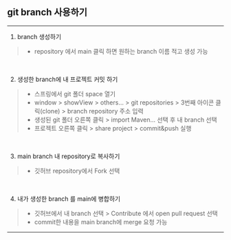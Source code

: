 git branch 사용하기
---
***

1. branch 생성하기
> - repository 에서 main 클릭 하면 원하는 branch 이름 적고 생성 가능

<br>

2. 생성한 branch에 내 프로젝트 커밋 하기
> - 스프링에서 git 폴더 space 열기 
> -  window > showView > others... > git repositories > 3번째 아이콘 클릭(clone) > branch repository 주소 입력
> - 생성된 git 폴더 오른쪽 클릭 > import Maven... 선택 후 내 branch 선택
> - 프로젝트 오른쪽 클릭 > share project > commit&push 실행

<br>

3. main branch 내 repository로 복사하기
> - 깃허브 repository에서 Fork 선택

<br>

4. 내가 생성한 branch 를 main에 병합하기
> - 깃허브에서 내 branch 선택 > Contribute 에서 open pull request 선택
> - commit한 내용을 main branch에 merge 요청 가능

***

